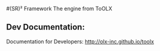 #(SR)² Framework
The engine from ToOLX

Dev Documentation:
------------
Documentation for Developers: http://olx-inc.github.io/toolx
